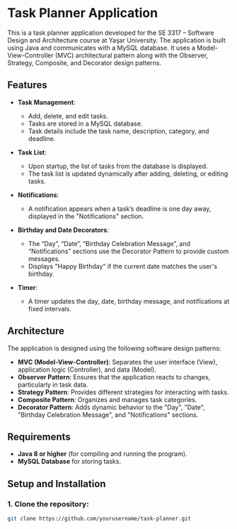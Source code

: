 # Task Planner Application

This is a task planner application developed for the SE 3317 – Software Design and Architecture course at Yaşar University. The application is built using Java and communicates with a MySQL database. It uses a Model-View-Controller (MVC) architectural pattern along with the Observer, Strategy, Composite, and Decorator design patterns.

## Features

- **Task Management**: 
  - Add, delete, and edit tasks.
  - Tasks are stored in a MySQL database.
  - Task details include the task name, description, category, and deadline.
  
- **Task List**: 
  - Upon startup, the list of tasks from the database is displayed.
  - The task list is updated dynamically after adding, deleting, or editing tasks.

- **Notifications**: 
  - A notification appears when a task’s deadline is one day away, displayed in the "Notifications" section.
  
- **Birthday and Date Decorators**: 
  - The “Day”, “Date”, “Birthday Celebration Message”, and “Notifications” sections use the Decorator Pattern to provide custom messages.
  - Displays "Happy Birthday" if the current date matches the user's birthday.

- **Timer**: 
  - A timer updates the day, date, birthday message, and notifications at fixed intervals.

## Architecture

The application is designed using the following software design patterns:
- **MVC (Model-View-Controller)**: Separates the user interface (View), application logic (Controller), and data (Model).
- **Observer Pattern**: Ensures that the application reacts to changes, particularly in task data.
- **Strategy Pattern**: Provides different strategies for interacting with tasks.
- **Composite Pattern**: Organizes and manages task categories.
- **Decorator Pattern**: Adds dynamic behavior to the "Day", "Date", "Birthday Celebration Message", and "Notifications" sections.

## Requirements

- **Java 8 or higher** (for compiling and running the program).
- **MySQL Database** for storing tasks.

## Setup and Installation

### 1. Clone the repository:
```bash
git clone https://github.com/yourusername/task-planner.git
